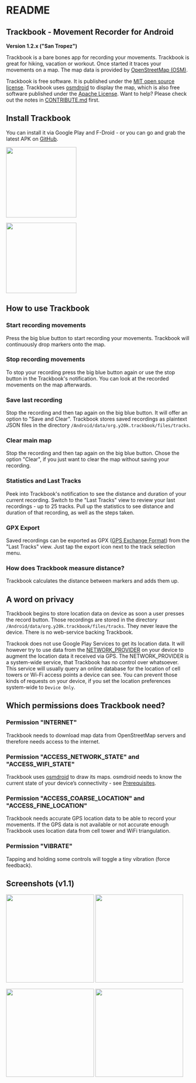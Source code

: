 README
======

Trackbook - Movement Recorder for Android
-----------------------------------------

**Version 1.2.x ("San Tropez")**

Trackbook is a bare bones app for recording your movements. Trackbook is great for hiking, vacation or workout. Once started it traces your movements on a map. The map data is provided by [OpenStreetMap (OSM)](https://www.openstreetmap.org/).

Trackbook is free software. It is published under the [MIT open source license](https://opensource.org/licenses/MIT). Trackbook uses [osmdroid](https://github.com/osmdroid/osmdroid) to display the map, which is also free software published under the [Apache License](https://github.com/osmdroid/osmdroid/blob/master/LICENSE). Want to help? Please check out the notes in [CONTRIBUTE.md](https://github.com/y20k/trackbook/blob/master/CONTRIBUTE.md) first.

Install Trackbook
-----------------
You can install it via Google Play and F-Droid - or you can go and grab the latest APK on [GitHub](https://github.com/y20k/trackbook/releases).

[<img src="https://play.google.com/intl/de_de/badges/images/generic/en_badge_web_generic.png" width="192">](https://play.google.com/store/apps/details?id=org.y20k.trackbook)

[<img src="https://cloud.githubusercontent.com/assets/9103935/14702535/45f6326a-07ab-11e6-9256-469c1dd51c22.png" width="192">](https://f-droid.org/repository/browse/?fdid=org.y20k.trackbook)

How to use Trackbook
--------------------
### Start recording movements
Press the big blue button to start recording your movements. Trackbook will continuously drop markers onto the map.

### Stop recording movements
To stop your recording press the big blue button again or use the stop button in the Trackbook's notification. You can look at the recorded movements on the map afterwards.

### Save last recording
Stop the recording and then tap again on the big blue button. It will offer an option to "Save and Clear". Trackbook stores saved recordings as plaintext JSON files in the directory `/Android/data/org.y20k.trackbook/files/tracks`.

### Clear main map
Stop the recording and then tap again on the big blue button. Chose the option "Clear", if you just want to clear the map without saving your recording.

### Statistics and Last Tracks
Peek into Trackbook's notification to see the distance and duration of your current recording. Switch to the "Last Tracks" view to review your last recordings - up to 25 tracks. Pull up the statistics to see distance and duration of that recording, as well as the steps taken.

### GPX Export
Saved recordings can be exported as GPX ([GPS Exchange Format](https://en.wikipedia.org/wiki/GPS_Exchange_Format)) from the "Last Tracks" view. Just tap the export icon next to the track selection menu.

### How does Trackbook measure distance?
Trackbook calculates the distance between markers and adds them up.

A word on privacy
-----------------
Trackbook begins to store location data on device as soon a user presses the record button. Those recordings are stored in the directory `/Android/data/org.y20k.trackbook/files/tracks`. They never leave the device. There is no web-service backing Trackbook.

Trackook does not use Google Play Services to get its location data. It will however try to use data from the [NETWORK_PROVIDER](https://developer.android.com/reference/android/location/LocationManager#NETWORK_PROVIDER) on your device to augment the location data it received via GPS. The NETWORK_PROVIDER is a system-wide service, that Trackbook has no control over whatsoever. This service will usually query an online database for the location of cell towers or Wi-Fi access points a device can see. You can prevent those kinds of requests on your device, if you set the location preferences system-wide to `Device Only`.

Which permissions does Trackbook need?
--------------------------------------
### Permission "INTERNET"
Trackbook needs to download map data from OpenStreetMap servers and therefore needs access to the internet.

### Permission "ACCESS\_NETWORK\_STATE" and "ACCESS\_WIFI\_STATE"
Trackbook uses [osmdroid](https://github.com/osmdroid/osmdroid/) to draw its maps. osmdroid needs to know the current state of your device’s connectivity - see [Prerequisites](https://github.com/osmdroid/osmdroid/wiki/Prerequisites).

### Permission "ACCESS\_COARSE\_LOCATION" and "ACCESS\_FINE\_LOCATION"
Trackbook needs accurate GPS location data to be able to record your movements. If the GPS data is not available or not accurate enough Trackbook uses location data from cell tower and WiFi triangulation.

### Permission "VIBRATE"
Tapping and holding some controls will toggle a tiny vibration (force feedback).

Screenshots (v1.1)
------------------
[<img src="https://raw.githubusercontent.com/y20k/trackbook/master/fastlane/metadata/en-US/phoneScreenshots/p1.png" width="240">](https://raw.githubusercontent.com/y20k/trackbook/master/fastlane/metadata/en-US/phoneScreenshots/p1.png)
[<img src="https://raw.githubusercontent.com/y20k/trackbook/master/fastlane/metadata/en-US/phoneScreenshots/p2.png" width="240">](https://raw.githubusercontent.com/y20k/trackbook/master/fastlane/metadata/en-US/phoneScreenshots/p2.png)

[<img src="https://raw.githubusercontent.com/y20k/trackbook/master/fastlane/metadata/en-US/phoneScreenshots/p3.png" width="240">](https://raw.githubusercontent.com/y20k/trackbook/master/fastlane/metadata/en-US/phoneScreenshots/p3.png)
[<img src="https://raw.githubusercontent.com/y20k/trackbook/master/fastlane/metadata/en-US/phoneScreenshots/p4.png" width="240">](https://raw.githubusercontent.com/y20k/trackbook/master/fastlane/metadata/en-US/phoneScreenshots/p4.png)
